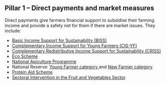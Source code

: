 ##  Pillar 1 – Direct payments and market measures

Direct payments give farmers financial support to subsidise their farming
income and provide a safety net for them if there are market issues. They
include:

  * [ Basic Income Support for Sustainability (BISS) ](https://www.citizensinformation.ie/en/environment/land/basic-income-support-for-sustainability-scheme-for-farmers/)
  * [ Complementary Income Support for Young Farmers (CIS-YF) ](https://www.gov.ie/en/service/38d46-complementary-income-support-for-young-farmers/)
  * [ Complementary Redistributive Income Support for Sustainability (CRISS) ](https://www.gov.ie/en/service/b4290-complementary-redistributive-income-support-for-sustainability-criss/)
  * [ Eco Scheme ](https://www.gov.ie/en/service/e5ed0-eco-scheme/)
  * [ National Apiculture Programme ](https://www.gov.ie/en/publication/9e1ff-beekeeping-honey/#national-apiculture-programme)
  * National Reserve: [ Young Farmer category ](https://www.gov.ie/en/service/bb30b-national-reserve-young-farmer-category/) and [ New Farmer category ](https://www.gov.ie/en/service/5b7788-national-reserve-new-entrant-category/)
  * [ Protein Aid Scheme ](https://www.gov.ie/en/service/a6ed7f-protein-aid-scheme/)
  * [ Sectoral Intervention in the Fruit and Vegetables Sector ](https://capnetworkireland.eu/schemes/sectoral-intervention-in-the-fruit-and-vegetables-sector/)
